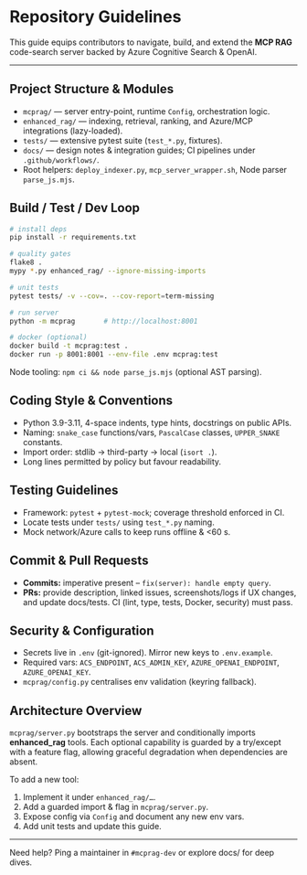 # Repository Guidelines

This guide equips contributors to navigate, build, and extend the **MCP RAG** code-search server backed by Azure Cognitive Search & OpenAI.

---

## Project Structure & Modules
- `mcprag/` — server entry-point, runtime `Config`, orchestration logic.
- `enhanced_rag/` — indexing, retrieval, ranking, and Azure/MCP integrations (lazy-loaded).
- `tests/` — extensive pytest suite (`test_*.py`, fixtures).
- `docs/` — design notes & integration guides; CI pipelines under `.github/workflows/`.
- Root helpers: `deploy_indexer.py`, `mcp_server_wrapper.sh`, Node parser `parse_js.mjs`.

## Build / Test / Dev Loop
```bash
# install deps
pip install -r requirements.txt

# quality gates
flake8 .
mypy *.py enhanced_rag/ --ignore-missing-imports

# unit tests
pytest tests/ -v --cov=. --cov-report=term-missing

# run server
python -m mcprag       # http://localhost:8001

# docker (optional)
docker build -t mcprag:test .
docker run -p 8001:8001 --env-file .env mcprag:test
```
Node tooling: `npm ci && node parse_js.mjs` (optional AST parsing).

## Coding Style & Conventions
- Python 3.9-3.11, 4-space indents, type hints, docstrings on public APIs.
- Naming: `snake_case` functions/vars, `PascalCase` classes, `UPPER_SNAKE` constants.
- Import order: stdlib → third-party → local (`isort .`).
- Long lines permitted by policy but favour readability.

## Testing Guidelines
- Framework: `pytest` + `pytest-mock`; coverage threshold enforced in CI.
- Locate tests under `tests/` using `test_*.py` naming.
- Mock network/Azure calls to keep runs offline & <60 s.

## Commit & Pull Requests
- **Commits:** imperative present – `fix(server): handle empty query`.
- **PRs:** provide description, linked issues, screenshots/logs if UX changes, and update docs/tests. CI (lint, type, tests, Docker, security) must pass.

## Security & Configuration
- Secrets live in `.env` (git-ignored). Mirror new keys to `.env.example`.
- Required vars: `ACS_ENDPOINT`, `ACS_ADMIN_KEY`, `AZURE_OPENAI_ENDPOINT`, `AZURE_OPENAI_KEY`.
- `mcprag/config.py` centralises env validation (keyring fallback).

## Architecture Overview
`mcprag/server.py` bootstraps the server and conditionally imports **enhanced_rag** tools.
Each optional capability is guarded by a try/except with a feature flag, allowing graceful degradation when dependencies are absent.

To add a new tool:
1. Implement it under `enhanced_rag/…`.
2. Add a guarded import & flag in `mcprag/server.py`.
3. Expose config via `Config` and document any new env vars.
4. Add unit tests and update this guide.

---
Need help? Ping a maintainer in `#mcprag-dev` or explore docs/ for deep dives.

